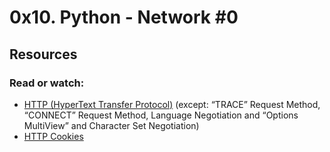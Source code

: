 # 0x10. Python - Network #0

## Resources

### Read or watch:

* [HTTP (HyperText Transfer Protocol)](https://www3.ntu.edu.sg/home/ehchua/programming/webprogramming/HTTP_Basics.html) (except: “TRACE” Request Method, “CONNECT” Request Method, Language Negotiation and “Options MultiView” and Character Set Negotiation)
* [HTTP Cookies](https://developer.mozilla.org/en-US/docs/Web/HTTP/Cookies)
